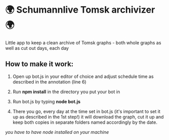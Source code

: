 # 🌍 Schumannlive Tomsk archivizer 🌍

Little app to keep a clean archive of Tomsk graphs - both whole graphs as well as cut out days, each day

## How to make it work:

1. Open up bot.js in your editor of choice and adjust schedule time as described in the annotation (line 6)

2. Run **npm install** in the directory you put your bot in

3. Run bot.js by typing **node bot.js**

4. There you go, every day at the time set in bot.js (it's important to set it up as described in the 1st step!) it will download the graph, cut it up and keep both copies in separate folders named accordingly by the date. 

*you have to have node installed on your machine*
